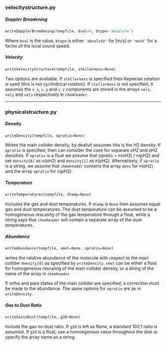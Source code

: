 ### velocitystructure.py

##### Doppler Broadening
```python
writeDopplerBroadening(tempfile, bval=0, btype='absolute')
```

Where `bval` is the value, `btype` is either `'absolute'` for [m/s] or `'mach'` for a factor of the local sound speed.


##### Velocity
```python
writeVelocityStructure(tempfile, stellarmass=None)
```

Two options are available. If `stellarmass` is specified then Keplerian rotation is used (this is not cyclindrical rotation).
If `stellarmass` is not specified, it assumes the `v_x`, `v_y` and `v_z` components are stored in the arrays `velx`, `vely` and `velz`
respectively in `chemheader`.

---

### physicalstructure.py

##### Density
```python
writeDensity(tempfile, opratio=None)
```

Writes the main collider density, by deafult assumes this is the H2 density.
If `opratio` is specified, then can consider the case for separate oH2 and pH2 densities. 
If `opratio` is a float we assume that opratio = n(oH2) / n(pH2) and set `density[0]` as n(oH2) and `density[1]` as n(pH2).
Alternatively, if `opratio` is a string, we assume that `chemheader` contains the array `dens` for n(oH2) and the array `opratio` for n(pH2).

##### Temperature
```python
writeTemperatures(tempfile, dtemp=None)
```

Includes the gas and dust temperatures. If `dtemp` is `None` then assumes equal gas and dust temperatures.
The dust temperature can be assumed to be a homogeneous rescaling of the gas temperature through a float, while a string says
that `chemheader` will contain a separate array of the dust temperatures.

##### Abundance
```python
writeAbundance(tempfile, xmol=None, opratio=None)
```

writes the relative abundance of the molecule with respect to the main collider `density[0]` as specified by `writeDensity`.
`xmol` can be either a float for homogeneous rescaling of the main collider density, or a string of the name of the array in
`chemheader`.

If ortho and para states of the main collider are specified, a correction must be made to the abundance. The same options for
`opratio` are as in `writeDensity`.


##### Gas to Dust Ratio
```python
writeGastoDust(tempfile, g2d=None)
```

Include the gas-to-dust ratio. If `g2d` is left as None, a standard 100:1 ratio is assumed. 
If `g2d` is a float, use a homoegenous value throughout the disk or specify the array name as a string.
